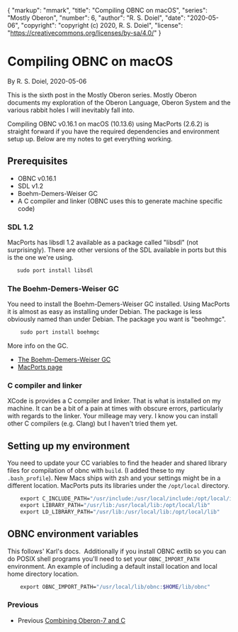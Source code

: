 {
    "markup": "mmark",
    "title": "Compiling OBNC on macOS",
    "series": "Mostly Oberon",
    "number": 6,
    "author": "R. S. Doiel",
    "date": "2020-05-06",
    "copyright": "copyright (c) 2020, R. S. Doiel",
    "license": "https://creativecommons.org/licenses/by-sa/4.0/"
}

# Compiling OBNC on macOS 

By R. S. Doiel, 2020-05-06

This is the sixth post in the Mostly Oberon series. Mostly Oberon documents my exploration of the Oberon Language, Oberon System and the various rabbit holes I will inevitably fall into.

Compiling OBNC v0.16.1 on macOS (10.13.6) using MacPorts (2.6.2) 
is straight forward if you have the required dependencies and 
environment setup up. Below are my notes to get everything working.

## Prerequisites

+ OBNC v0.16.1
+ SDL v1.2
+ Boehm-Demers-Weiser GC
+ A C compiler and linker (OBNC uses this to generate machine specific code)

### SDL 1.2

MacPorts has libsdl 1.2 available as a package called "libsdl"
(not surprisingly). There are other versions of the SDL available
in ports but this is the one we're using.

```bash 
   sudo port install libsdl
```

### The Boehm-Demers-Weiser GC

You need to install the Boehm-Demers-Weiser GC installed. Using
MacPorts it is almost as easy as installing under Debian. The
package is less obviously named than under Debian. The package
you want is "beohmgc".

```bash
    sudo port install boehmgc
```

More info on the GC.

+ [The Boehm-Demers-Weiser GC](https://www.hboehm.info/gc/)
+ [MacPorts page](https://ports.macports.org/port/boehmgc/summary)

### C compiler and linker

XCode is provides a C compiler and linker. That is what is installed on my
machine. It can be a bit of a pain at times with obscure errors, particularly with regards to the linker. Your milleage may very. I know you can
install other C compilers (e.g. Clang) but I haven't tried them yet.

## Setting up my environment

You need to update your CC variables to find the header and
shared library files for compilation of obnc with `build`. (I added
these to my `.bash_profile`). New Macs ships with zsh and
your settings might be in a different location. MacPorts puts 
its libraries under the `/opt/local` directory.

```bash
    export C_INCLUDE_PATH="/usr/include:/usr/local/include:/opt/local/include"
    export LIBRARY_PATH="/usr/lib:/usr/local/lib:/opt/local/lib"
    export LD_LIBRARY_PATH="/usr/lib:/usr/local/lib:/opt/local/lib"
```

## OBNC environment variables

This follows' Karl's docs.  Additionally if you install OBNC extlib so
you can do POSIX shell programs you'll need to set your
`OBNC_IMPORT_PATH` environment.  An example of including a default
install location and local home directory location.

```bash
    export OBNC_IMPORT_PATH="/usr/local/lib/obnc:$HOME/lib/obnc"
```

### Previous

+ Previous [Combining Oberon-7 and C](../01/Combining-Oberon-and-C.html)

